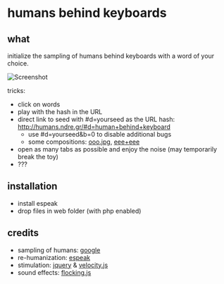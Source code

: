 # humans behind keyboards
## what

initialize the sampling of humans behind keyboards with a word of your choice.

![Screenshot](http://humans.ndre.gr/screen.png)

tricks:
- click on words
- play with the hash in the URL
- direct link to seed with #d=yourseed as the URL hash: http://humans.ndre.gr/#d=human+behind+keyboard
    - use #d=yourseed&amp;b=0 to disable additional bugs
    - some compositions: [ooo.jpg](http://humans.ndre.gr/#d=oooooooooooooooooooooooooooooooooooooooooo.jpg), [eee+eee](http://humans.ndre.gr/#d=eeeeeeeeeeeee+eeeeeeeeeeeeeeee+eeee)
- open as many tabs as possible and enjoy the noise (may temporarily break the toy)
- ???

## installation

- install espeak
- drop files in web folder (with php enabled)

## credits
- sampling of humans: [google](https://support.google.com/websearch/answer/106230?hl=en)
- re-humanization: [espeak](https://github.com/rhdunn/espeak)
- stimulation: [jquery](https://jquery.com) & [velocity.js](http://julian.com/research/velocity/)
- sound effects: [flocking.js](http://flockingjs.org/)
